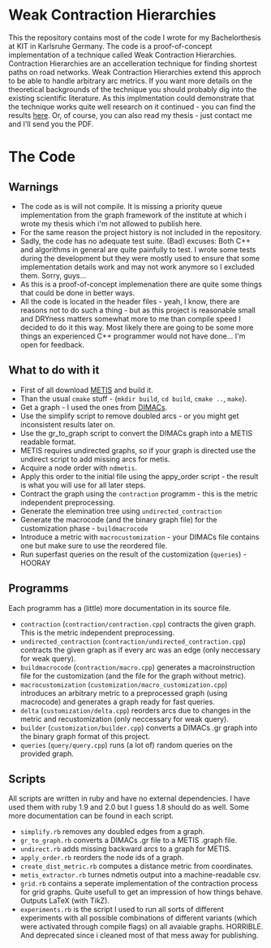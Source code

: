 # Weak Contraction Hierarchies

This the repository contains most of the code I wrote for my Bachelorthesis at KIT in Karlsruhe Germany.
The code is a proof-of-concept implementation of a technique called Weak Contraction Hierarchies.
Contraction Hierarchies are an accelleration technique for finding shortest paths on road networks.
Weak Contraction Hierarchies extend this approch to be able to handle arbitrary arc metrics.
If you want more details on the theoretical backgrounds of the technique you should probably dig into the existing scientific literature.
As this implmentation could demonstrate that the technique works quite well research on it continued - you can find the results [here](http://arxiv.org/abs/1402.0402).
Or, of course, you can also read my thesis - just contact me and I'll send you the PDF.

# The Code

## Warnings

* The code as is will not compile. It is missing a priority queue implementation from the graph framework of the institute at which i wrote my thesis which i'm not allowed to publish here.
* For the same reason the project history is not included in the repository.
* Sadly, the code has no adequate test suite. (Bad) excuses: Both C++ and algorithms in general are quite painfully to test. I wrote some tests during the development but they were mostly used to ensure that some implementation details work and may not work anymore so I excluded them. Sorry, guys...
* As this is a proof-of-concept implemenation there are quite some things that could be done in better ways.
* All the code is located in the header files - yeah, I know, there are reasons not to do such a thing - but as this project is reasonable small and DRYness matters somewhat more to me than compile speed I decided to do it this way. Most likely there are going to be some more things an experienced C++ programmer would not have done... I'm open for feedback.

## What to do with it

* First of all download [METIS](http://glaros.dtc.umn.edu/gkhome/metis/metis/download) and build it.
* Than the usual `cmake` stuff - (`mkdir build`, `cd build`, `cmake ..`, `make`).
* Get a graph - I used the ones from [DIMACs](http://www.dis.uniroma1.it/challenge9/download.shtml).
* Use the simplify script to remove doubled arcs - or you might get inconsistent results later on.
* Use the gr_to_graph script to convert the DIMACs graph into a METIS readable format.
* METIS requires undirected graphs, so if your graph is directed use the undirect script to add missing arcs for metis.
* Acquire a node order with `ndmetis`.
* Apply this order to the initial file using the appy_order script - the result is what you will use for all later steps.
* Contract the graph using the `contraction` programm - this is the metric independent preprocessing.
* Generate the elemination tree using `undirected_contraction`
* Generate the macrocode (and the binary graph file) for the customization phase - `buildmacrocode`
* Introduce a metric with `macrocustomization` - your DIMACs file contains one but make sure to use the reordered file.
* Run superfast queries on the result of the customization (`queries`) - HOORAY

## Programms

Each programm has a (little) more documentation in its source file.

* `contraction` (`contraction/contraction.cpp`) contracts the given graph. This is the metric independent preprocessing.
* `undirected_contraction` (`contraction/undirected_contraction.cpp`) contracts the given graph as if every arc was an edge (only neccessary for weak query).
* `buildmacrocode` (`contraction/macro.cpp`) generates a macroinstruction file for the customization (and the file for the graph without metric).
* `macrocustomization` (`customization/macro_customization.cpp`) introduces an arbitrary metric to a preprocessed graph (using macrocode) and generates a graph ready for fast queries.
* `delta` (`customization/delta.cpp`) reorders arcs due to changes in the metric and recustomization (only neccessary for weak query).
* `builder` (`customization/builder.cpp`) converts a DIMACs .gr graph into the binary graph format of this project.
* `queries` (`query/query.cpp`) runs (a lot of) random queries on the provided graph.

## Scripts

All scripts are written in ruby and have no external dependencies.
I have used them with ruby 1.9 and 2.0 but I guess 1.8 should do as well.
Some more documentation can be found in each script.

* `simplify.rb` removes any doubled edges from a graph.
* `gr_to_graph.rb` converts a DIMACs .gr file to a METIS .graph file.
* `undirect.rb` adds missing backward arcs to a graph for METIS.
* `apply_order.rb` reorders the node ids of a graph.
* `create_dist_metric.rb` computes a distance metric from coordinates.
* `metis_extractor.rb` turnes ndmetis output into a machine-readable csv.
* `grid.rb` contains a seperate implementation of the contraction process for grid graphs. Quite usefull to get an impression of how things behave. Outputs LaTeX (with TikZ).
* `experiments.rb` is the script I used to run all sorts of different experiments with all possible combinations of different variants (which were activated through compile flags) on all avaiable graphs. HORRIBLE. And deprecated since i cleaned most of that mess away for publishing.